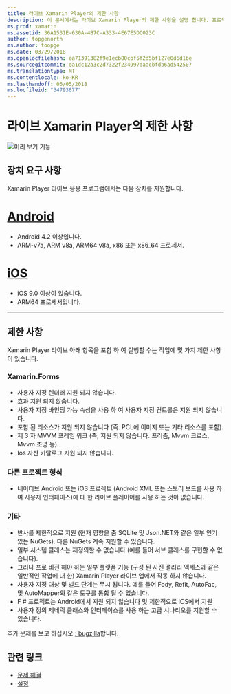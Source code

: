 ```yaml
---
title: 라이브 Xamarin Player의 제한 사항
description: 이 문서에서는 라이브 Xamarin Player의 제한 사항을 설명 합니다. 프로젝트 형식 및 기타 다른 항목에서 작동 기능, 장치 요구 사항에 설명 합니다.
ms.prod: xamarin
ms.assetid: 36A1531E-630A-4B7C-A333-4E67E5DC023C
author: topgenorth
ms.author: toopge
ms.date: 03/29/2018
ms.openlocfilehash: ea71391382f9e1ecb80cbf5f2d5bf127e0d6d1be
ms.sourcegitcommit: ea1dc12a3c2d7322f234997daacbfdb6ad542507
ms.translationtype: MT
ms.contentlocale: ko-KR
ms.lasthandoff: 06/05/2018
ms.locfileid: "34793677"
---
```

# <a name="limitations-of-xamarin-live-player"></a>라이브 Xamarin Player의 제한 사항

![미리 보기 기능](~/media/shared/preview.png)

## <a name="device-requirements"></a>장치 요구 사항
Xamarin Player 라이브 응용 프로그램에서는 다음 장치를 지원합니다.

# <a name="androidtabandroid"></a>[Android](#tab/android)

- Android 4.2 이상입니다.
- ARM-v7a, ARM v8a, ARM64 v8a, x86 또는 x86_64 프로세서.

# <a name="iostabios"></a>[iOS](#tab/ios)

- iOS 9.0 이상이 있습니다.
- ARM64 프로세서입니다.

-----

## <a name="limitations"></a>제한 사항

Xamarin Player 라이브 아래 항목을 포함 하 여 실행할 수는 작업에 몇 가지 제한 사항이 있습니다.

### <a name="xamarinforms"></a>Xamarin.Forms

- 사용자 지정 렌더러 지원 되지 않습니다.
- 효과 지원 되지 않습니다.
- 사용자 지정 바인딩 가능 속성을 사용 하 여 사용자 지정 컨트롤은 지원 되지 않습니다.
- 포함 된 리소스가 지원 되지 않습니다 (즉. PCL에 이미지 또는 기타 리소스를 포함).
- 제 3 자 MVVM 프레임 워크 (즉, 지원 되지 않습니다. 프리즘, Mvvm 크로스, Mvvm 조명 등).
- Ios 자산 카탈로그 지원 되지 않습니다.

### <a name="other-project-types"></a>다른 프로젝트 형식

- 네이티브 Android 또는 iOS 프로젝트 (Android XML 또는 스토리 보드를 사용 하 여 사용자 인터페이스)에 대 한 라이브 플레이어를 사용 하는 것이 없습니다.

### <a name="misc"></a>기타

- 반사를 제한적으로 지원 (현재 영향을 줌 SQLite 및 Json.NET와 같은 일부 인기 있는 NuGets). 다른 NuGets 계속 지원할 수 있습니다.
- 일부 시스템 클래스는 재정의할 수 없습니다 (예를 들어 서브 클래스를 구현할 수 없습니다).
- 그러나 프로 비전 해야 하는 일부 플랫폼 기능 (구성 된 사진 갤러리 액세스과 같은 일반적인 작업에 대 한) Xamarin Player 라이브 앱에서 작동 하지 않습니다.
- 사용자 지정 대상 및 빌드 단계는 무시 됩니다. 예를 들어 Fody, Refit, AutoFac, 및 AutoMapper와 같은 도구를 통합 될 수 없습니다.
- F # 프로젝트는 Android에서 지원 되지 않습니다 및 제한적으로 iOS에서 지원
- 사용자 정의 제네릭 클래스와 인터페이스를 사용 하는 고급 시나리오를 지원할 수 있습니다.

추가 문제를 보고 하십시오 [: bugzilla](https://aka.ms/live-player-report-issue)합니다.

## <a name="related-links"></a>관련 링크

- [문제 해결](~/tools/live-player/troubleshooting.md)
- [설정](~/tools/live-player/install.md)
